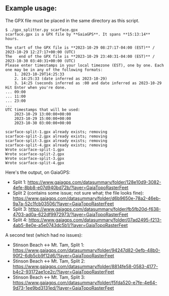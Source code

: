 
## Example usage:

The GPX file must be placed in the same directory as this script.

```
$ ./gpx_splitter.py scarface.gpx
scarface.gpx is a GPX file by **GaiaGPS**. It spans **15:13:14** hours.

The start of the GPX file is **2023-10-29 08:27:17-04:00 (EST)** / 2023-10-29 12:27:17+00:00 (UTC)
The   end of the GPX file is **2023-10-29 23:40:31-04:00 (EST)** / 2023-10-30 03:40:31+00:00 (UTC)
Please enter timestamps in your local timezone (EST), one by one. Each one may be in any of the following formats:
	1. 2023-10-29T14:25:33
	2. 14:25:33 (date inferred as 2023-10-29)
	3. 14:25 (seconds inferred as :00 and date inferred as 2023-10-29
Hit Enter when you're done.
... 09:00
... 11:00
... 23:00
... 
UTC timestamps that will be used:
	2023-10-29 13:00:00+00:00
	2023-10-29 15:00:00+00:00
	2023-10-30 03:00:00+00:00

scarface-split-1.gpx already exists; removing
scarface-split-2.gpx already exists; removing
scarface-split-3.gpx already exists; removing
scarface-split-4.gpx already exists; removing
Wrote scarface-split-1.gpx
Wrote scarface-split-2.gpx
Wrote scarface-split-3.gpx
Wrote scarface-split-4.gpx
```

Here's the output, on GaiaGPS:
* Split 1: https://www.gaiagps.com/datasummary/folder/128e10d9-3082-4efe-8bb8-e07d940bd72b/?layer=GaiaTopoRasterFeet
* Split 2 (contains some issue; not sure what; the file looks fine): https://www.gaiagps.com/datasummary/folder/d6b9650e-78a2-46eb-9a7a-52c1fcb03506/?layer=GaiaTopoRasterFeet
* Split 3: https://www.gaiagps.com/datasummary/folder/fb5fb20d-f638-4703-ad0a-622df9972973/?layer=GaiaTopoRasterFeet
* Split 4: https://www.gaiagps.com/datasummary/folder/07ad2495-f213-4ab5-8e0e-a5e0743dc5b1/?layer=GaiaTopoRasterFeet

A second test (which had no issues):
* Stinson Beach <-> Mt. Tam, Split 1: https://www.gaiagps.com/datasummary/folder/94247d82-0efb-48b0-90f2-6db5cb9f12d6/?layer=GaiaTopoRasterFeet
* Stinson Beach <-> Mt. Tam, Split 2: https://www.gaiagps.com/datasummary/folder/8814fe58-0583-4177-b4c2-93172ae1ce2c/?layer=GaiaTopoRasterFeet
* Stinson Beach <-> Mt. Tam, Split 3: https://www.gaiagps.com/datasummary/folder/f5fda520-e7fe-4e64-9d73-1ee9bd3131ed/?layer=GaiaTopoRasterFeet
